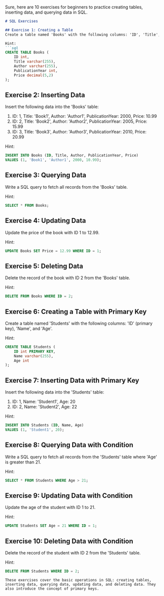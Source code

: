 Sure, here are 10 exercises for beginners to practice creating tables, inserting data, and querying data in SQL. 

```markdown
# SQL Exercises

## Exercise 1: Creating a Table
Create a table named 'Books' with the following columns: 'ID', 'Title', 'Author', 'PublicationYear', and 'Price'.

Hint:
```sql
CREATE TABLE Books (
    ID int,
    Title varchar(255),
    Author varchar(255),
    PublicationYear int,
    Price decimal(5,2)
);
```

## Exercise 2: Inserting Data
Insert the following data into the 'Books' table:

1. ID: 1, Title: 'Book1', Author: 'Author1', PublicationYear: 2000, Price: 10.99
2. ID: 2, Title: 'Book2', Author: 'Author2', PublicationYear: 2005, Price: 15.99
3. ID: 3, Title: 'Book3', Author: 'Author3', PublicationYear: 2010, Price: 20.99

Hint:
```sql
INSERT INTO Books (ID, Title, Author, PublicationYear, Price) 
VALUES (1, 'Book1', 'Author1', 2000, 10.99);
```

## Exercise 3: Querying Data
Write a SQL query to fetch all records from the 'Books' table.

Hint:
```sql
SELECT * FROM Books;
```

## Exercise 4: Updating Data
Update the price of the book with ID 1 to 12.99.

Hint:
```sql
UPDATE Books SET Price = 12.99 WHERE ID = 1;
```

## Exercise 5: Deleting Data
Delete the record of the book with ID 2 from the 'Books' table.

Hint:
```sql
DELETE FROM Books WHERE ID = 2;
```

## Exercise 6: Creating a Table with Primary Key
Create a table named 'Students' with the following columns: 'ID' (primary key), 'Name', and 'Age'.

Hint:
```sql
CREATE TABLE Students (
    ID int PRIMARY KEY,
    Name varchar(255),
    Age int
);
```

## Exercise 7: Inserting Data with Primary Key
Insert the following data into the 'Students' table:

1. ID: 1, Name: 'Student1', Age: 20
2. ID: 2, Name: 'Student2', Age: 22

Hint:
```sql
INSERT INTO Students (ID, Name, Age) 
VALUES (1, 'Student1', 20);
```

## Exercise 8: Querying Data with Condition
Write a SQL query to fetch all records from the 'Students' table where 'Age' is greater than 21.

Hint:
```sql
SELECT * FROM Students WHERE Age > 21;
```

## Exercise 9: Updating Data with Condition
Update the age of the student with ID 1 to 21.

Hint:
```sql
UPDATE Students SET Age = 21 WHERE ID = 1;
```

## Exercise 10: Deleting Data with Condition
Delete the record of the student with ID 2 from the 'Students' table.

Hint:
```sql
DELETE FROM Students WHERE ID = 2;
```
```
These exercises cover the basic operations in SQL: creating tables, inserting data, querying data, updating data, and deleting data. They also introduce the concept of primary keys.